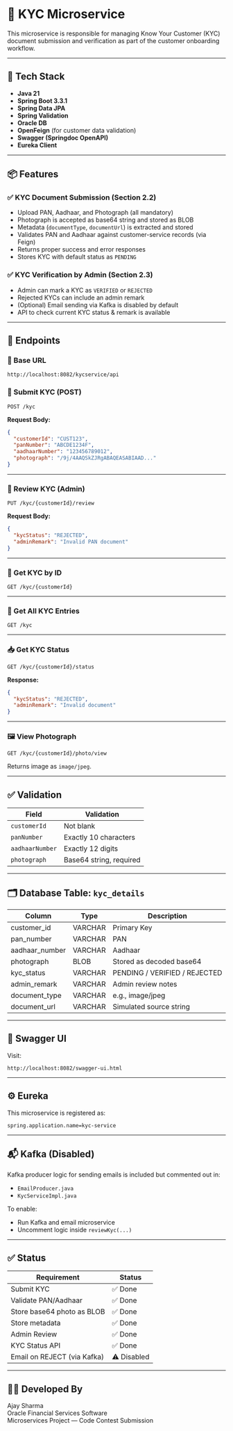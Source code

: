
# 🧾 KYC Microservice

This microservice is responsible for managing Know Your Customer (KYC) document submission and verification as part of the customer onboarding workflow.

---

## 🔧 Tech Stack

- **Java 21**
- **Spring Boot 3.3.1**
- **Spring Data JPA**
- **Spring Validation**
- **Oracle DB**
- **OpenFeign** (for customer data validation)
- **Swagger (Springdoc OpenAPI)**
- **Eureka Client**

---

## 📦 Features

### ✅ KYC Document Submission (Section 2.2)
- Upload PAN, Aadhaar, and Photograph (all mandatory)
- Photograph is accepted as base64 string and stored as BLOB
- Metadata (`documentType`, `documentUrl`) is extracted and stored
- Validates PAN and Aadhaar against customer-service records (via Feign)
- Returns proper success and error responses
- Stores KYC with default status as `PENDING`

### ✅ KYC Verification by Admin (Section 2.3)
- Admin can mark a KYC as `VERIFIED` or `REJECTED`
- Rejected KYCs can include an admin remark
- (Optional) Email sending via Kafka is disabled by default
- API to check current KYC status & remark is available

---

## 📂 Endpoints

### 🔽 Base URL
```
http://localhost:8082/kycservice/api
```

### 📝 Submit KYC (POST)
```
POST /kyc
```
**Request Body:**
```json
{
  "customerId": "CUST123",
  "panNumber": "ABCDE1234F",
  "aadhaarNumber": "123456789012",
  "photograph": "/9j/4AAQSkZJRgABAQEASABIAAD..."
}
```

---

### 🔄 Review KYC (Admin)
```
PUT /kyc/{customerId}/review
```
**Request Body:**
```json
{
  "kycStatus": "REJECTED",
  "adminRemark": "Invalid PAN document"
}
```

---

### 📌 Get KYC by ID
```
GET /kyc/{customerId}
```

---

### 📄 Get All KYC Entries
```
GET /kyc
```

---

### 📥 Get KYC Status
```
GET /kyc/{customerId}/status
```
**Response:**
```json
{
  "kycStatus": "REJECTED",
  "adminRemark": "Invalid document"
}
```

---

### 🖼️ View Photograph
```
GET /kyc/{customerId}/photo/view
```
Returns image as `image/jpeg`.

---

## ✅ Validation

| Field | Validation |
|-------|------------|
| `customerId` | Not blank |
| `panNumber` | Exactly 10 characters |
| `aadhaarNumber` | Exactly 12 digits |
| `photograph` | Base64 string, required |

---

## 🗂️ Database Table: `kyc_details`

| Column         | Type     | Description                 |
|----------------|----------|-----------------------------|
| customer_id    | VARCHAR  | Primary Key                 |
| pan_number     | VARCHAR  | PAN                         |
| aadhaar_number | VARCHAR  | Aadhaar                     |
| photograph     | BLOB     | Stored as decoded base64    |
| kyc_status     | VARCHAR  | PENDING / VERIFIED / REJECTED |
| admin_remark   | VARCHAR  | Admin review notes          |
| document_type  | VARCHAR  | e.g., image/jpeg            |
| document_url   | VARCHAR  | Simulated source string     |

---

## 🧪 Swagger UI

Visit:
```
http://localhost:8082/swagger-ui.html
```

---

## ⚙️ Eureka

This microservice is registered as:
```
spring.application.name=kyc-service
```

---

## 📬 Kafka (Disabled)

Kafka producer logic for sending emails is included but commented out in:
- `EmailProducer.java`
- `KycServiceImpl.java`

To enable:
- Run Kafka and email microservice
- Uncomment logic inside `reviewKyc(...)`

---

## ✅ Status

| Requirement                      | Status |
|----------------------------------|--------|
| Submit KYC                       | ✅ Done |
| Validate PAN/Aadhaar             | ✅ Done |
| Store base64 photo as BLOB       | ✅ Done |
| Store metadata                   | ✅ Done |
| Admin Review                     | ✅ Done |
| KYC Status API                   | ✅ Done |
| Email on REJECT (via Kafka)      | ⚠️ Disabled |

---

## 🧑‍💻 Developed By

Ajay Sharma  
Oracle Financial Services Software  
Microservices Project — Code Contest Submission
